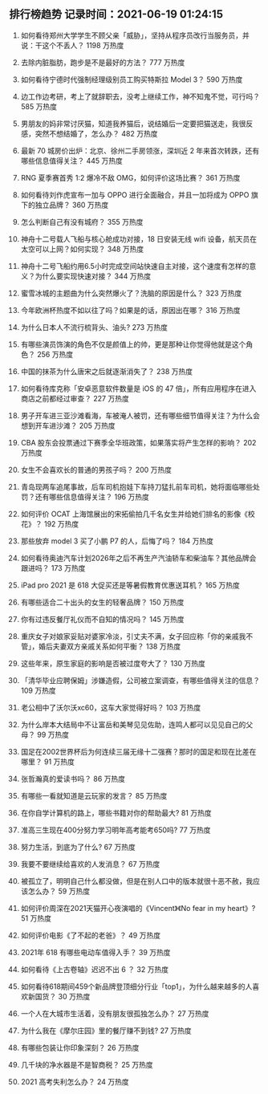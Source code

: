 
## 排行榜趋势 记录时间：2021-06-19 01:24:15
  
  1. 如何看待郑州大学学生不顾父亲「威胁」，坚持从程序员改行当服务员，并说：干这个不丢人？ 1198 万热度
    
  2. 去除内脏脂肪，跑步是不是最好的方法？ 777 万热度
    
  3. 如何看待宁德时代强制经理级别员工购买特斯拉 Model 3？ 590 万热度
    
  4. 边工作边考研，考上了就辞职去，没考上继续工作，神不知鬼不觉，可行吗？ 585 万热度
    
  5. 男朋友的妈非常讨厌猫，知道我养猫后，说结婚后一定要把猫送走，我很反感，突然不想结婚了，怎么办？ 482 万热度
    
  6. 最新 70 城房价出炉：北京、徐州二手房领涨，深圳近 2 年来首次转跌，还有哪些信息值得关注？ 445 万热度
    
  7. RNG 夏季赛首秀 1:2 爆冷不敌 OMG，如何评价这场比赛？ 361 万热度
    
  8. 如何看待刘作虎宣布一加与 OPPO 进行全面融合，并且一加将成为 OPPO 旗下的独立品牌？ 360 万热度
    
  9. 怎么判断自己有没有城府？ 355 万热度
    
  10. 神舟十二号载人飞船与核心舱成功对接，18 日安装无线 wifi 设备，航天员在太空可以上网？如何实现？ 348 万热度
    
  11. 神舟十二号飞船约用6.5小时完成空间站快速自主对接，这个速度有怎样的意义？为什么要实现快速对接？ 344 万热度
    
  12. 蜜雪冰城的主题曲为什么突然爆火了？洗脑的原因是什么？ 323 万热度
    
  13. 今年欧洲杯热度不如以往了吗？如果是的话，原因出在哪？ 316 万热度
    
  14. 为什么日本人不流行梳背头、油头? 273 万热度
    
  15. 有哪些演员饰演的角色不仅是颜值上的帅，更是那种让你觉得他就是这个角色？ 256 万热度
    
  16. 中国的抹茶为什么唐宋之后就逐渐消失了？ 238 万热度
    
  17. 如何看待库克称「安卓恶意软件数量是 iOS 的 47 倍」，所有应用程序在进入商店之前都经过审查？ 227 万热度
    
  18. 男子开车进三亚沙滩看海，车被淹人被罚，还有哪些细节值得关注？为什么会想到开车进沙滩？ 205 万热度
    
  19. CBA 股东会投票通过下赛季全华班政策，如果落实将产生怎样的影响？ 202 万热度
    
  20. 女生不会喜欢长的普通的男孩子吗？ 200 万热度
    
  21. 青岛现两车追尾事故，后车司机抱娃下车持刀猛扎前车司机，她将面临哪些处罚？还有哪些信息值得关注？ 196 万热度
    
  22. 如何评价 OCAT 上海馆展出的宋拓偷拍几千名女生并给她们排名的影像《校花》？ 192 万热度
    
  23. 那些放弃 model 3 买了小鹏 P7 的人，后悔了吗？ 184 万热度
    
  24. 如何看待奥迪汽车计划2026年之后不再生产汽油轿车和柴油车？其他品牌会跟进吗？ 173 万热度
    
  25. iPad pro 2021 是 618 大促买还是等暑假教育优惠送耳机？ 165 万热度
    
  26. 有哪些适合二十出头的女生的轻奢品牌？ 150 万热度
    
  27. 你有过违反餐厅礼仪而不自知的情况吗？ 145 万热度
    
  28. 重庆女子对娘家妥贴对婆家冷淡，引丈夫不满，女子回应称「你的亲戚我不管」，婚后夫妻双方亲戚关系如何平衡？ 138 万热度
    
  29. 这些年来，原生家庭的影响是否被过度夸大了？ 130 万热度
    
  30. 「清华毕业应聘保姆」涉嫌造假，公司被立案调查，有哪些值得关注的信息？ 109 万热度
    
  31. 老公相中了沃尔沃xc60，这车大家觉得好吗？ 103 万热度
    
  32. 为什么岸本大结局中不让富岳和美琴见见佐助，连鸣人都可以见见自己的父母？ 99 万热度
    
  33. 国足在2002世界杯后为何连续三届无缘十二强赛？那时的国足和现在比差在哪里？ 91 万热度
    
  34. 张哲瀚真的爱读书吗？ 86 万热度
    
  35. 有哪些一看就知道是云玩家的发言？ 85 万热度
    
  36. 在你自学计算机的路上，哪些书籍对你的帮助最大? 81 万热度
    
  37. 准高三生现在400分努力学习明年高考能考650吗? 77 万热度
    
  38. 努力生活，到底为了什么? 67 万热度
    
  39. 我要不要继续给喜欢的人发消息？ 67 万热度
    
  40. 被孤立了，明明自己什么都没做，但是在别人口中的版本就很十恶不赦，我应该怎么办？ 59 万热度
    
  41. 如何评价周深在2021天猫开心夜演唱的《Vincent》《No fear in my heart》? 51 万热度
    
  42. 如何评价电影《了不起的老爸》？ 49 万热度
    
  43. 2021年 618 有哪些电动车值得入手？ 39 万热度
    
  44. 如何看待《上古卷轴》迟迟不出 6 ？ 32 万热度
    
  45. 如何看待618期间459个新品牌登顶细分行业「top1」，为什么越来越多的人喜欢新国货？ 30 万热度
    
  46. 一个人在大城市生活着，没有朋友很孤独怎么办？ 27 万热度
    
  47. 为什么我在《摩尔庄园》里的餐厅赚不到钱? 27 万热度
    
  48. 有哪些包装让你印象深刻？ 26 万热度
    
  49. 几千块的净水器是不是智商税？ 25 万热度
    
  50. 2021 高考失利怎么办？ 24 万热度
    
